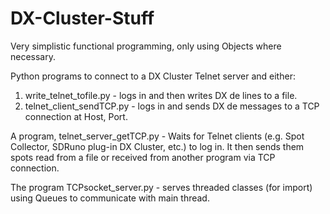 # DX-Cluster-Stuff

Very simplistic functional programming, only using Objects where necessary. 

Python programs to connect to a DX Cluster Telnet server and either:
  1. write_telnet_tofile.py - logs in and then writes DX de lines to a file.
  2. telnet_client_sendTCP.py - logs in and sends DX de messages to a TCP connection at Host, Port.

A program, telnet_server_getTCP.py - Waits for Telnet clients (e.g. Spot Collector, SDRuno plug-in DX Cluster, etc.)
to log in. It then sends them spots read from a file or received from another program via TCP connection.

The program TCPsocket_server.py - serves threaded classes (for import) using Queues to communicate with main thread. 

